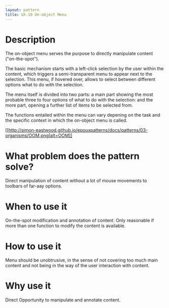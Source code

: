 ```yaml
---
layout: pattern
title: UX-10 On-object Menu
---
```


# Description

The on-object menu serves the purpose to directly manipulate content ("on-the-spot").

The basic mechanism starts with a left-click selection by the user within the content, which triggers a semi-transparent menu to appear next to the selection. This menu, if hovered over, allows to select between different options what to do with the selection.

The menu itself is divided into two parts: a main part showing the most probable three to four options of what to do with the selection: and the more part, opening a further list of items to be selected from.

The functions entailed within the menu can vary depening on the task and the specific context in which the on-object menu is called.

[[http://simon-eastwood.github.io/epouxpatterns/docs/patterns/03-organisms/OOM.png|alt=OOM]]

# What problem does the pattern solve?

Direct manipulation of content without a lot of mouse movements to toolbars of far-aay options.

# When to use it

On-the-spot modification and annotation of content. Only reasonable if more than one function to modify the content is available.

# How to use it

Menu should be unobtrusive, in the sense of not covering too much main content and not being in the way of the user interaction with content.

# Why use it

Direct Opportunity to manipulate and annotate content.


